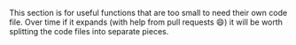 This section is for useful functions that are too small to need their own code file. Over time if it expands (with help from pull requests :smile:) it will be worth splitting the code files into separate pieces.